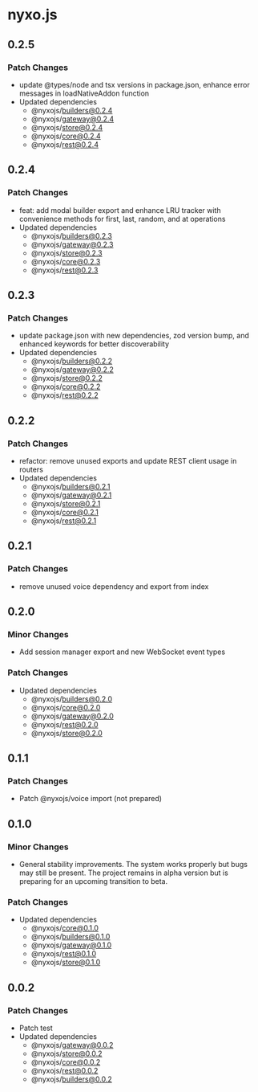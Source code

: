 # nyxo.js

## 0.2.5

### Patch Changes

- update @types/node and tsx versions in package.json, enhance error messages in loadNativeAddon function
- Updated dependencies
  - @nyxojs/builders@0.2.4
  - @nyxojs/gateway@0.2.4
  - @nyxojs/store@0.2.4
  - @nyxojs/core@0.2.4
  - @nyxojs/rest@0.2.4

## 0.2.4

### Patch Changes

- feat: add modal builder export and enhance LRU tracker with convenience methods for first, last, random, and at operations
- Updated dependencies
  - @nyxojs/builders@0.2.3
  - @nyxojs/gateway@0.2.3
  - @nyxojs/store@0.2.3
  - @nyxojs/core@0.2.3
  - @nyxojs/rest@0.2.3

## 0.2.3

### Patch Changes

- update package.json with new dependencies, zod version bump, and enhanced keywords for better discoverability
- Updated dependencies
  - @nyxojs/builders@0.2.2
  - @nyxojs/gateway@0.2.2
  - @nyxojs/store@0.2.2
  - @nyxojs/core@0.2.2
  - @nyxojs/rest@0.2.2

## 0.2.2

### Patch Changes

- refactor: remove unused exports and update REST client usage in routers
- Updated dependencies
  - @nyxojs/builders@0.2.1
  - @nyxojs/gateway@0.2.1
  - @nyxojs/store@0.2.1
  - @nyxojs/core@0.2.1
  - @nyxojs/rest@0.2.1

## 0.2.1

### Patch Changes

- remove unused voice dependency and export from index

## 0.2.0

### Minor Changes

- Add session manager export and new WebSocket event types

### Patch Changes

- Updated dependencies
  - @nyxojs/builders@0.2.0
  - @nyxojs/core@0.2.0
  - @nyxojs/gateway@0.2.0
  - @nyxojs/rest@0.2.0
  - @nyxojs/store@0.2.0

## 0.1.1

### Patch Changes

- Patch @nyxojs/voice import (not prepared)

## 0.1.0

### Minor Changes

- General stability improvements. The system works properly but bugs may still be present. The project remains in alpha version but is preparing for an upcoming transition to beta.

### Patch Changes

- Updated dependencies
  - @nyxojs/core@0.1.0
  - @nyxojs/builders@0.1.0
  - @nyxojs/gateway@0.1.0
  - @nyxojs/rest@0.1.0
  - @nyxojs/store@0.1.0

## 0.0.2

### Patch Changes

- Patch test
- Updated dependencies
  - @nyxojs/gateway@0.0.2
  - @nyxojs/store@0.0.2
  - @nyxojs/core@0.0.2
  - @nyxojs/rest@0.0.2
  - @nyxojs/builders@0.0.2
